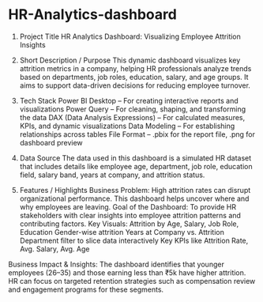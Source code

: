 # HR-Analytics-dashboard
1. Project Title
HR Analytics Dashboard: Visualizing Employee Attrition Insights

2. Short Description / Purpose
This dynamic dashboard visualizes key attrition metrics in a company, helping HR professionals analyze trends based on departments, job roles, education, salary, and age groups. It aims to support data-driven decisions for reducing employee turnover.

3. Tech Stack
Power BI Desktop – For creating interactive reports and visualizations
Power Query – For cleaning, shaping, and transforming the data
DAX (Data Analysis Expressions) – For calculated measures, KPIs, and dynamic visualizations
Data Modeling – For establishing relationships across tables
File Format – .pbix for the report file, .png for dashboard preview

4. Data Source
The data used in this dashboard is a simulated HR dataset that includes details like employee age, department, job role, education field, salary band, years at company, and attrition status.

5. Features / Highlights
Business Problem:
High attrition rates can disrupt organizational performance. This dashboard helps uncover where and why employees are leaving.
Goal of the Dashboard:
To provide HR stakeholders with clear insights into employee attrition patterns and contributing factors.
Key Visuals:
Attrition by Age, Salary, Job Role, Education
Gender-wise attrition
Years at Company vs. Attrition
Department filter to slice data interactively
Key KPIs like Attrition Rate, Avg. Salary, Avg. Age

Business Impact & Insights:
The dashboard identifies that younger employees (26–35) and those earning less than ₹5k have higher attrition. HR can focus on targeted retention strategies such as compensation review and engagement programs for these segments.
